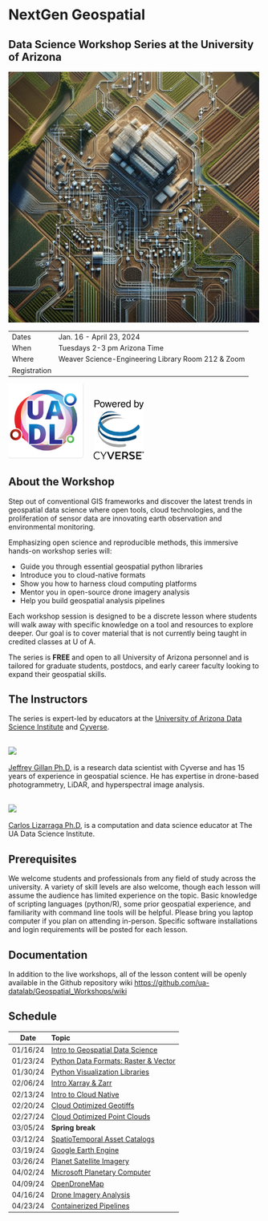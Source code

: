 # NextGen Geospatial 

## Data Science Workshop Series at the University of Arizona

<img src="/images/circuit_landscape.jpeg" width=500>

|      |         |
|  --- | ----  |
| Dates | Jan. 16 - April 23, 2024 |
| When | Tuesdays 2-3 pm Arizona Time | 
| Where | Weaver Science-Engineering Library Room 212 & Zoom |
| Registration |     |

<img src="/images/UA_datalab.png" width=150> &nbsp;&nbsp;&nbsp; <img src="/images/PoweredbyCyverse_LogoSquare0.png" width=100>
## About the Workshop 
Step out of conventional GIS frameworks and discover the latest trends in geospatial data science where open tools, cloud technologies, and the proliferation of sensor data are innovating earth observation and environmental monitoring. 

Emphasizing open science and reproducible methods, this immersive hands-on workshop series will:

* Guide you through essential geospatial python libraries
* Introduce you to cloud-native formats
* Show you how to harness cloud computing platforms
* Mentor you in open-source drone imagery analysis
* Help you build geospatial analysis pipelines

Each workshop session is designed to be a discrete lesson where students will walk away with specific knowledge on a tool and resources to explore deeper. Our goal is to cover material that is not currently being taught in credited classes at U of A.  

The series is **FREE** and open to all University of Arizona personnel and is tailored for graduate students, postdocs, and early career faculty looking to expand their geospatial skills. 



## The Instructors

The series is expert-led by educators at the [University of Arizona Data Science Institute](https://datascience.arizona.edu/) and [Cyverse](https://cyverse.org/). 
<br/>
<br/>

<img src="/images/gillan_headshot_2023.jpg" width=300>

[Jeffrey Gillan Ph.D](https://www.gillanscience.com), is a research data scientist with Cyverse and has 15 years of experience in geospatial science. He has expertise in drone-based photogrammetry, LiDAR, and hyperspectral image analysis. 
<br/>
<br/>

<img src="https://datascience.arizona.edu/sites/default/files/styles/az_medium/public/2023-03/202206448_lizarraga_carlos-5481-Edit.jpg?itok=eadCJ6ZI" width=250>

[Carlos Lizarraga Ph.D](https://datascience.arizona.edu/person/carlos-lizarraga), is a computation and data science educator at The UA Data Science Institute. 


## Prerequisites
We welcome students and professionals from any field of study across the university. A variety of skill levels are also welcome, though each lesson will assume the audience has limited experience on the topic. Basic knowledge of scripting languages (python/R), some prior geospatial experience, and familiarity with command line tools will be helpful. Please bring you laptop computer if you plan on attending in-person. Specific software installations and login requirements will be posted for each lesson. 


## Documentation
In addition to the live workshops, all of the lesson content will be openly available in the Github repository wiki https://github.com/ua-datalab/Geospatial_Workshops/wiki

## Schedule

| Date |  Topic |
| :--: | :-- |
|   01/16/24  |   [Intro to Geospatial Data Science](https://github.com/ua-datalab/Geospatial_Workshops/wiki/Intro-to-Geospatial-Data-Science) | 
| 01/23/24 |  [Python Data Formats: Raster & Vector](https://github.com/ua-datalab/Geospatial_Workshops/wiki/Python-Data-Formats:-Raster-&-Vector)|
|  01/30/24   |  [Python Visualization Libraries](https://github.com/ua-datalab/Geospatial_Workshops/wiki/Python-Visualization-Libraries)  |
|    02/06/24 |   [Intro Xarray & Zarr](https://github.com/ua-datalab/Geospatial_Workshops/wiki/Intro-to-Xarray-&-Zarr) | 
|   02/13/24  | [Intro to Cloud Native](https://github.com/ua-datalab/Geospatial_Workshops/wiki/Intro-to-Cloud-Native)   |
|    02/20/24 |  [Cloud Optimized Geotiffs](https://github.com/ua-datalab/Geospatial_Workshops/wiki/Cloud-Optimized-Geotiffs)  | 
|   02/27/24  |  [Cloud Optimized Point Clouds](https://github.com/ua-datalab/Geospatial_Workshops/wiki/Cloud-Optimized-Point-Clouds) | 
|   03/05/24 |   **Spring break** | 
|    03/12/24 |   [SpatioTemporal Asset Catalogs](https://github.com/ua-datalab/Geospatial_Workshops/wiki/SpatioTemporal-Asset-Catalogs-(STAC)) | 
|    03/19/24 |  [Google Earth Engine](https://github.com/ua-datalab/Geospatial_Workshops/wiki/Google-Earth-Engine)  | 
|    03/26/24 |   [Planet Satellite Imagery](https://github.com/ua-datalab/Geospatial_Workshops/wiki/Planet-Satellite-Imagery) | 
|   04/02/24  | [Microsoft Planetary Computer](https://github.com/ua-datalab/Geospatial_Workshops/wiki/Microsoft-Planetary-Computer) | 
|    04/09/24 |  [OpenDroneMap](https://github.com/ua-datalab/Geospatial_Workshops/wiki/OpenDroneMap)   | 
|   04/16/24  |  [Drone Imagery Analysis](https://github.com/ua-datalab/Geospatial_Workshops/wiki/Drone-Imagery-Analysis)  | 
|    04/23/24 |   [Containerized Pipelines](https://github.com/ua-datalab/Geospatial_Workshops/wiki/Containerized-Pipelines) |


